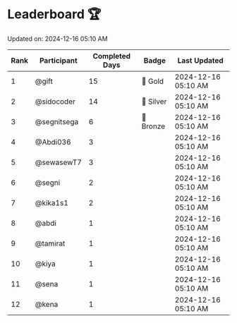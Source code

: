 # Leaderboard 🏆

Updated on: 2024-12-16 05:10 AM

| Rank | Participant       | Completed Days | Badge      | Last Updated         |
|------|-------------------|----------------|------------|----------------------|
| 1    | @gift             | 15             | 🏅 Gold     | 2024-12-16 05:10 AM |
| 2    | @sidocoder        | 14             | 🥈 Silver   | 2024-12-16 05:10 AM |
| 3    | @segnitsega       | 6              | 🥉 Bronze   | 2024-12-16 05:10 AM |
| 4    | @Abdi036          | 3              |            | 2024-12-16 05:10 AM |
| 5    | @sewasewT7        | 3              |            | 2024-12-16 05:10 AM |
| 6    | @segni            | 2              |            | 2024-12-16 05:10 AM |
| 7    | @kika1s1          | 2              |            | 2024-12-16 05:10 AM |
| 8    | @abdi             | 1              |            | 2024-12-16 05:10 AM |
| 9    | @tamirat          | 1              |            | 2024-12-16 05:10 AM |
| 10   | @kiya             | 1              |            | 2024-12-16 05:10 AM |
| 11   | @sena             | 1              |            | 2024-12-16 05:10 AM |
| 12   | @kena             | 1              |            | 2024-12-16 05:10 AM |
